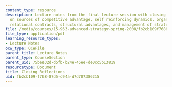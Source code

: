 ```yaml
---
content_type: resource
description: Lecture notes from the final lecture session with closing reflections
  on sources of competitive advantage, self reinforcing dynamics, organizational competencies,
  relational contracts, structural advantages, and management of strategic change.
file: /media/courses/15-963-advanced-strategy-spring-2008/fb2cb109f76887d5c94ad7d707386215_lec24.pdf
file_type: application/pdf
learning_resource_types:
- Lecture Notes
ocw_type: OCWFile
parent_title: Lecture Notes
parent_type: CourseSection
parent_uid: 75bee32d-d5fb-b24e-45ee-de0cc5b13819
resourcetype: Document
title: Closing Reflections
uid: fb2cb109-f768-87d5-c94a-d7d707386215
---
```

